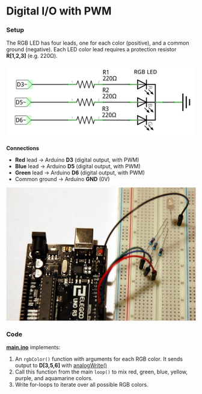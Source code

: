 # Digital I/O with PWM

### Setup

The RGB LED has four leads, one for each color (positive), and a common ground (negative). Each LED color lead requires a protection resistor **R[1,2,3]** (e.g. 220Ω).

![schematic.png](schematic.png)

**Connections**

* **Red** lead → Arduino **D3** (digital output, with PWM)
* **Blue** lead → Arduino **D5** (digital output, with PWM)
* **Green** lead → Arduino **D6** (digital output, with PWM)
* Common ground → Arduino **GND** (0V)

![beradboard.jpg](breadboard.jpg)

### Code

**[main.ino](main.ino)** implements:

1. An `rgbColor()` function with arguments for each RGB color. It sends output to **D[3,5,6]** with [analogWrite()](https://www.arduino.cc/en/Reference/AnalogWrite)
2. Call this function from the main `loop()` to mix red, green, blue, yellow, purple, and aquamarine colors.
3. Write for-loops to iterate over all possible RGB colors.
